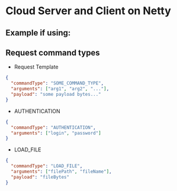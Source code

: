 # Cloud Server and Client on Netty
## Example if using:
## Request command types
* Request Template
```json
{
  "commandType": "SOME_COMMAND_TYPE",
  "arguments": ["arg1", "arg2", "..."],
  "payload": "some payload bytes..."
}
```
* AUTHENTICATION
```json
{
  "commandType": "AUTHENTICATION",
  "arguments": ["login", "password"]
}
```
* LOAD_FILE
```json
{
  "commandType": "LOAD_FILE",
  "arguments": ["filePath", "fileName"],
  "payload": "fileBytes"
}
```